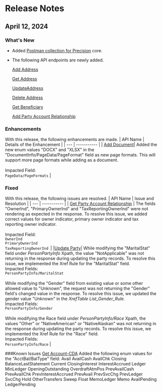 # Release Notes

<!-- 
type: tab 
titles: Premier, Precision, Signature, Cleartouch, Finxact, DNA 
-->

## April 12, 2024

### What's New
- Added [Postman collection for Precision](https://github.com/Fiserv/banking-hub/files/14896028/Banking.Hub.-.Precision-.Trial.Plan.Postman.Collection.postman_collection.zip) core.
- The following API endpoints are newly added.

  [Add Address](Google.com)

  [Get Address](Google.com)

  [UpdateAddress](Google.com)

  [Delete Address](Google.com)

  [Get Beneficiary](Google.com)

  [Add Party Account Relationship](Google.com)

### Enhancements
With this release, the following enhancements are made. 
| API Name | Details of the Enhancement |
| --- | ----------- |
| [Add Document](https://google.com "View Link")| Added the new enum values "DOCX" and "XLSX" in the "DocumentInfo/PageData/PageFormat" field as new page formats. This will support more page formats while adding as a document. <br><br>Impacted Field: <br> `PageData/PageFormats` | 

### Fixed
With this release, the following issues are resolved. 
| API Name | Issue and Resolution |
| --- | ----------- |
| [Get Party Account Relationship](https://google.com "View Link") | The fields "OwnerInd", "PrimaryOwnerInd" and "TaxReportingOwnerInd" were not rendering as expected in the response. To resolve this issue, we added correct values for owner indicator, primary owner indicator and tax reporting owner indicator. <br><br>Impacted Field: <br> `OwnerInd`<br>`PrimaryOwnerInd`<br>`TaxReportingOwnerInd `|
|[Update Party](https://google.com "View Link")| While modifying the "MaritalStat" field under *PersonPartyInfo* Xpath, the value "NotApplicable" was not returning in the response during updating the party records. To resolve this issue, we implemented the Xref Rule for the  "MaritalStat" field. <br>Impacted Fields:<br>`PersonPartyInfo/MaritalStat`  </li> <br> <br> While modifying the "Gender" field from existing value or some other allowed value to "Unknown", the request was not returning the "Gender" field's changed value in the response. To resolve this issue, we updated the gender value "Unknown" in the *XrefTable List_Gender_Rule.* </li> <br>Impacted Fields:<br>`PersonPartyInfo/Gender` <br> <br> While modifying the Race field under *PersonPartyInfo/Race* Xpath, the values "Other" or "NativeAmerican" or "NativeAlaskan" was not returning in the response during updating the party records. To resolve this issue, we implemented the Xref Rule for the  "Race" field. </li> <br>Impacted Fields:<br>`PersonPartyInfo/Race` |

###Known Issues
[Get Account-CDA](https://google.com "View Link")
Added the following enum values for the "AcctBal/BalType" field:
Avail
AvailCash
AvailChk
Closing
BalanceLastStatement
Current
ClosingInterest
InterestAccrued
Ledger
MinLedger
OpeningOutstanding
OverdraftAtmPos
PrevAvailCash
PrevAvailChk
PrevInterestAccrued
PrevAvail
PrevSvcChg
PrevLedger
SvcChg
Hold
OtherTransfers
Sweep
Float
MemoLedger
Memo
AvailPending
LedgerPending
